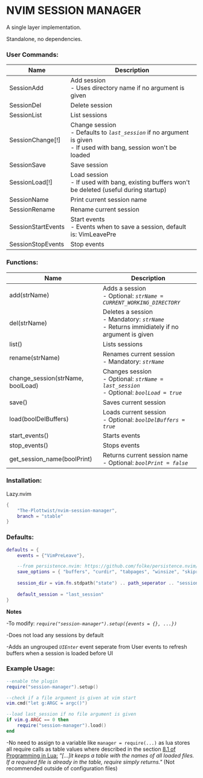 # NVIM SESSION MANAGER

A single layer implementation.
  
Standalone, no dependencies.
  
  
### User Commands:

|Name|Description|
|---|---|
|SessionAdd|Add session <br>- Uses directory name if no argument is given|
|SessionDel|Delete session|
|SessionList|List sessions|
|SessionChange[!]|Change session <br>- Defaults to *```last_session```* if no argument is given <br>- If used with bang, session won't be loaded|
|SessionSave|Save session|
|SessionLoad[!]|Load session <br>- If used with bang, existing buffers won't be deleted (useful during startup)|
|SessionName|Print current session name|
|SessionRename|Rename current session|
|SessionStartEvents|Start events <br>- Events when to save a session, default is: VimLeavePre|
|SessionStopEvents|Stop events|
  
  
### Functions:
|Name|Description|
|---|---|
|add(strName)|Adds a session <br>- Optional: *```strName = CURRENT_WORKING_DIRECTORY```*|
|del(strName)|Deletes a session <br>- Mandatory: *```strName```* <br>- Returns immidiately if no argument is given|
|list()|Lists sessions|
|rename(strName)|Renames current session <br>- Mandatory: *```strName```*|
|change_session(strName, boolLoad)|Changes session <br>- Optional: *```strName = last_session```* <br>- Optional: *```boolLoad = true```*|
|save()|Saves current session|
|load(boolDelBuffers)|Loads current session <br>- Optional: *```boolDelBuffers = true```*|
|start_events()|Starts events|
|stop_events()|Stops events|
|get_session_name(boolPrint)|Returns current session name <br>- Optional: *```boolPrint = false```*|
  
  
### Installation:
Lazy.nvim
```lua
{
	"The-Plottwist/nvim-session-manager",
	branch = "stable"
}
```
  
  
### Defaults:
```lua
defaults = {
	events = {"VimPreLeave"},

	--from persistence.nvim: https://github.com/folke/persistence.nvim/blob/main/lua/persistence/config.lua
	save_options = { "buffers", "curdir", "tabpages", "winsize", "skiprtp" },
	
	session_dir = vim.fn.stdpath("state") .. path_seperator .. "sessions",
	
	default_session = "last_session"
}
```
  
  
**Notes**
  
-To modify: *```require("session-manager").setup({events = {}, ...})```*
  
-Does not load any sessions by default
  
-Adds an ungrouped *```UIEnter```* event seperate from User events to refresh buffers when a session is loaded before UI
  
  
### Example Usage:
```lua
--enable the plugin
require("session-manager").setup()

--check if a file argument is given at vim start
vim.cmd("let g:ARGC = argc()")

--load last_session if no file argument is given
if vim.g.ARGC == 0 then
	require("session-manager").load()
end
```
  
-No need to assign to a variable like ```manager = require(...)``` as lua stores all require calls as table values where described in the section [8.1 of Programming in Lua:](https://www.lua.org/pil/8.1.html) *"[...]it keeps a table with the names of all loaded files. If a required file is already in the table, require simply returns."* (Not recommended outside of configuration files)
  
  
